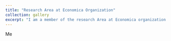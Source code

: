 ```yaml
---
title: "Research Area at Economica Organization"
collection: gallery
excerpt: "I am a member of the research Area at Economica organization. I'm focused on research about development, labor market and  financial inclusion"
---
```

Me